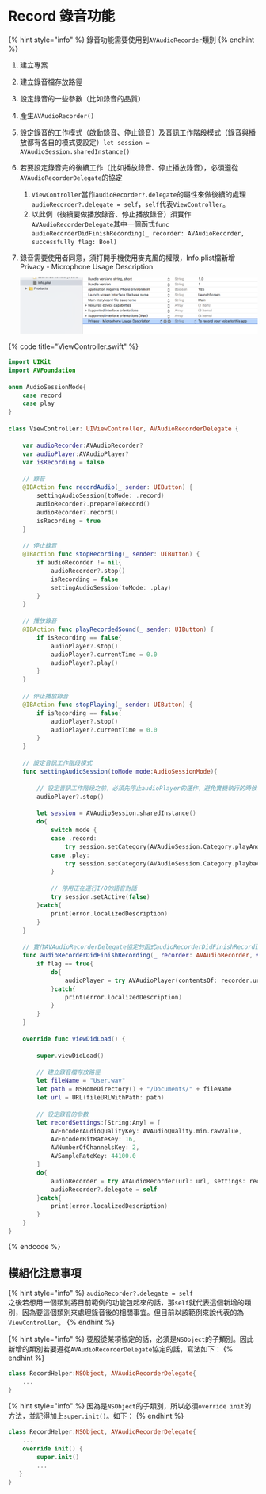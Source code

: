 # Record 錄音功能

{% hint style="info" %}
錄音功能需要使用到`AVAudioRecorder`類別
{% endhint %}

1. 建立專案
2. 建立錄音檔存放路徑
3. 設定錄音的一些參數（比如錄音的品質）
4. 產生`AVAudioRecorder()`
5. 設定錄音的工作模式（啟動錄音、停止錄音）及音訊工作階段模式（錄音與播放都有各自的模式要設定）`let session = AVAudioSession.sharedInstance()`
6. 若要設定錄音完的後續工作（比如播放錄音、停止播放錄音），必須遵從`AVAudioRecorderDelegate`的協定
   1. `ViewController`當作`audioRecorder?.delegate`的屬性來做後續的處理`audioRecorder?.delegate = self`，`self`代表`ViewController`。
   2. 以此例（後續要做播放錄音、停止播放錄音）須實作`AVAudioRecorderDelegate`其中一個函式`func audioRecorderDidFinishRecording(_ recorder: AVAudioRecorder, successfully flag: Bool)`
7. 錄音需要使用者同意，須打開手機使用麥克風的權限，Info.plist檔新增Privacy - Microphone Usage Description  

   ![](../../../.gitbook/assets/ying-mu-kuai-zhao-20181203-xia-wu-6.16.11.png)

{% code title="ViewController.swift" %}
```swift
import UIKit
import AVFoundation

enum AudioSessionMode{
    case record
    case play
}

class ViewController: UIViewController, AVAudioRecorderDelegate {

    var audioRecorder:AVAudioRecorder?
    var audioPlayer:AVAudioPlayer?
    var isRecording = false
    
    // 錄音
    @IBAction func recordAudio(_ sender: UIButton) {
        settingAudioSession(toMode: .record)
        audioRecorder?.prepareToRecord()
        audioRecorder?.record()
        isRecording = true
    }
    
    // 停止錄音
    @IBAction func stopRecording(_ sender: UIButton) {
        if audioRecorder != nil{
            audioRecorder?.stop()
            isRecording = false
            settingAudioSession(toMode: .play)
        }
    }
    
    // 播放錄音
    @IBAction func playRecordedSound(_ sender: UIButton) {
        if isRecording == false{
            audioPlayer?.stop()
            audioPlayer?.currentTime = 0.0
            audioPlayer?.play()
        }
    }
    
    // 停止播放錄音
    @IBAction func stopPlaying(_ sender: UIButton) {
        if isRecording == false{
            audioPlayer?.stop()
            audioPlayer?.currentTime = 0.0
        }
    }
    
    // 設定音訊工作階段模式
    func settingAudioSession(toMode mode:AudioSessionMode){
        
        // 設定音訊工作階段之前，必須先停止audioPlayer的運作，避免實機執行的時候發生意外錯誤
        audioPlayer?.stop() 
        
        let session = AVAudioSession.sharedInstance()
        do{
            switch mode {
            case .record:
                try session.setCategory(AVAudioSession.Category.playAndRecord, mode: .default, policy: .default)
            case .play:
                try session.setCategory(AVAudioSession.Category.playback, mode: .default, policy: .default)
            }
            
            // 停用正在運行I/O的語音對話
            try session.setActive(false)
        }catch{
            print(error.localizedDescription)
        }
    }
    
    // 實作AVAudioRecorderDelegate協定的函式audioRecorderDidFinishRecording
    func audioRecorderDidFinishRecording(_ recorder: AVAudioRecorder, successfully flag: Bool) {
        if flag == true{
            do{
                audioPlayer = try AVAudioPlayer(contentsOf: recorder.url)
            }catch{
                print(error.localizedDescription)
            }
        }
    }
    
    override func viewDidLoad() {
    
        super.viewDidLoad()
        
        // 建立錄音檔存放路徑
        let fileName = "User.wav"
        let path = NSHomeDirectory() + "/Documents/" + fileName
        let url = URL(fileURLWithPath: path)
        
        // 設定錄音的參數
        let recordSettings:[String:Any] = [
            AVEncoderAudioQualityKey: AVAudioQuality.min.rawValue,
            AVEncoderBitRateKey: 16,
            AVNumberOfChannelsKey: 2,
            AVSampleRateKey: 44100.0
        ]
        do{
            audioRecorder = try AVAudioRecorder(url: url, settings: recordSettings)
            audioRecorder?.delegate = self
        }catch{
            print(error.localizedDescription)
        }
    }
}
```
{% endcode %}

## 模組化注意事項

{% hint style="info" %}
`audioRecorder?.delegate = self`  
之後若想用一個類別將目前範例的功能包起來的話，那`self`就代表這個新增的類別，因為要這個類別來處理錄音後的相關事宜。但目前以該範例來說代表的為`ViewController`。
{% endhint %}

{% hint style="info" %}
要服從某項協定的話，必須是`NSObject`的子類別。因此新增的類別若要遵從`AVAudioRecorderDelegate`協定的話，寫法如下：
{% endhint %}

```swift
class RecordHelper:NSObject, AVAudioRecorderDelegate{
    ...
}
```

{% hint style="info" %}
因為是`NSObject`的子類別，所以必須`override init`的方法，並記得加上`super.init()`。如下：
{% endhint %}

```swift
class RecordHelper:NSObject, AVAudioRecorderDelegate{
    ...
    override init() {
        super.init()
        ...
   }
}
```

